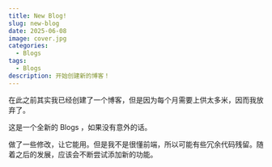 ```yaml
---
title: New Blog!
slug: new-blog
date: 2025-06-08
image: cover.jpg
categories:
  - Blogs
tags:
  - Blogs
description: 开始创建新的博客！
---
```


在此之前其实我已经创建了一个博客，但是因为每个月需要上供太多米，因而我放弃了。

这是一个全新的 Blogs ，如果没有意外的话。

做了一些修改，让它能用。但是我不是很懂前端，所以可能有些冗余代码残留。随着之后的发展，应该会不断尝试添加新的功能。
